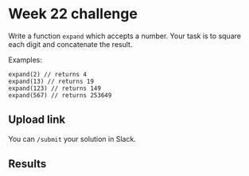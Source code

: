 # Week 22 challenge

Write a function `expand` which accepts a number. Your task is to square each digit and concatenate the result.


Examples:
```
expand(2) // returns 4
expand(13) // returns 19
expand(123) // returns 149
expand(567) // returns 253649
```


## Upload link

You can `/submit` your solution in Slack.

## Results

